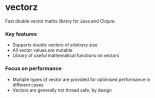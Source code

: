 # vectorz

Fast double vector maths library for Java and Clojure

### Key features

 - Supports double vectors of arbitrary size
 - All vector values are mutable
 - Library of useful mathematical functions on vectors

### Focus on performance

 - Multiple types of vector are provided for optimised performance in different cases
 - Vectors are generally not thread safe, by design
 